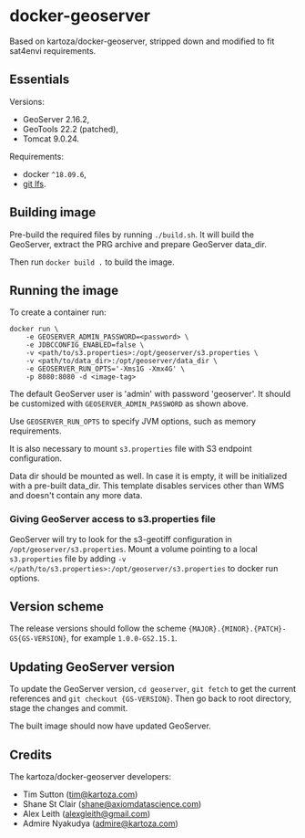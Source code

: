 # docker-geoserver

Based on kartoza/docker-geoserver, stripped down and modified to fit sat4envi requirements.

## Essentials

Versions:
- GeoServer 2.16.2,
- GeoTools 22.2 (patched),
- Tomcat 9.0.24.

Requirements:
- docker `^18.09.6`,
- [git lfs](https://git-lfs.github.com/).


## Building image

Pre-build the required files by running `./build.sh`.
It will build the GeoServer, extract the PRG archive and prepare GeoServer data_dir.

Then run `docker build .` to build the image.


## Running the image

To create a container run:
```shell
docker run \
    -e GEOSERVER_ADMIN_PASSWORD=<password> \
    -e JDBCCONFIG_ENABLED=false \
    -v <path/to/s3.properties>:/opt/geoserver/s3.properties \
    -v <path/to/data_dir>:/opt/geoserver/data_dir \
    -e GEOSERVER_RUN_OPTS='-Xms1G -Xmx4G' \
    -p 8080:8080 -d <image-tag>
```

The default GeoServer user is 'admin' with password 'geoserver'.
It should be customized with `GEOSERVER_ADMIN_PASSWORD` as shown above.

Use `GEOSERVER_RUN_OPTS` to specify JVM options, such as memory requirements.

It is also necessary to mount `s3.properties` file with S3 endpoint configuration.

Data dir should be mounted as well.
In case it is empty, it will be initialized with a pre-built data_dir.
This template disables services other than WMS and doesn't contain any more data.


### Giving GeoServer access to s3.properties file

GeoServer will try to look for the s3-geotiff configuration in `/opt/geoserver/s3.properties`.
Mount a volume pointing to a local `s3.properties` file by adding `-v
</path/to/s3.properties>:/opt/geoserver/s3.properties` to docker run options.


## Version scheme

The release versions should follow the scheme `{MAJOR}.{MINOR}.{PATCH}-GS{GS-VERSION}`, for example `1.0.0-GS2.15.1`.


## Updating GeoServer version

To update the GeoServer version, `cd geoserver`, `git fetch` to get the current references
and `git checkout {GS-VERSION}`.
Then go back to root directory, stage the changes and commit.

The built image should now have updated GeoServer.


## Credits

The kartoza/docker-geoserver developers:
* Tim Sutton (tim@kartoza.com)
* Shane St Clair (shane@axiomdatascience.com)
* Alex Leith (alexgleith@gmail.com)
* Admire Nyakudya (admire@kartoza.com)
